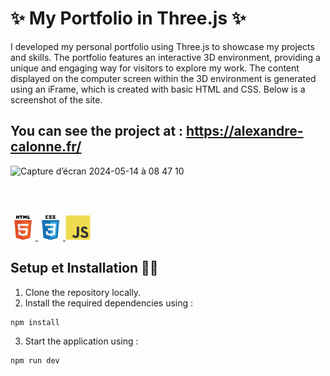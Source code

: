 # ✨ My Portfolio in Three.js  ✨

I developed my personal portfolio using Three.js to showcase my projects and skills. The portfolio features an interactive 3D environment, providing a unique and engaging way for visitors to explore my work. The content displayed on the computer screen within the 3D environment is generated using an iFrame, which is created with basic HTML and CSS. Below is a screenshot of the site.

## You can see the project at : https://alexandre-calonne.fr/

<img width="1506" alt="Capture d’écran 2024-05-14 à 08 47 10" src="https://github.com/alexandre95calonne/ThreeJS-Portfolio/assets/93142010/357c7ba5-8f15-43c9-b065-35b4be7be97b">

<br></br>

<p align="left"> 
  <a href="https://www.w3schools.com/html/" target="_blank" rel="noreferrer"> 
    <img src="https://raw.githubusercontent.com/devicons/devicon/master/icons/html5/html5-original-wordmark.svg" alt="html5" width="40" height="40"/> 
  </a>
  <a href="https://www.w3schools.com/css/" target="_blank" rel="noreferrer"> <img src="https://raw.githubusercontent.com/devicons/devicon/master/icons/css3/css3-original-wordmark.svg" alt="css3" width="40" height="40"/> </a>
  <a href="https://www.javascript.com/" target="_blank" rel="noreferrer"> 
    <img src="https://raw.githubusercontent.com/devicons/devicon/master/icons/javascript/javascript-original.svg" alt="javascript" width="40" height="40"/> 
  </a>
</p>

## Setup et Installation 👨‍💻

1. Clone the repository locally.
2. Install the required dependencies using :
```
npm install
```
3. Start the application using :
```
npm run dev
```
